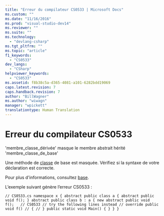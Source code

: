```yaml
---
title: "Erreur du compilateur CS0533 | Microsoft Docs"
ms.custom: ""
ms.date: "11/16/2016"
ms.prod: "visual-studio-dev14"
ms.reviewer: ""
ms.suite: ""
ms.technology: 
  - "devlang-csharp"
ms.tgt_pltfrm: ""
ms.topic: "article"
f1_keywords: 
  - "CS0533"
dev_langs: 
  - "CSharp"
helpviewer_keywords: 
  - "CS0533"
ms.assetid: f8b38c5a-d365-4081-a101-6282bdd19069
caps.latest.revision: 7
caps.handback.revision: 7
author: "BillWagner"
ms.author: "wiwagn"
manager: "wpickett"
translationtype: Human Translation
---
```

# Erreur du compilateur CS0533
'membre\_classe\_dérivée' masque le membre abstrait hérité 'membre\_classe\_de\_base'  
  
 Une méthode de [classe](../../csharp/language-reference/keywords/class.md) de base est masquée. Vérifiez si la syntaxe de votre déclaration est correcte.  
  
 Pour plus d'informations, consultez [base](../../csharp/language-reference/keywords/base.md).  
  
 L’exemple suivant génère l’erreur CS0533 :  
  
```  
// CS0533.cs namespace x { abstract public class a { abstract public void f(); } abstract public class b : a { new abstract public void f();   // CS0533 // try the following lines instead // override public void f() // { // } public static void Main() { } } }  
```